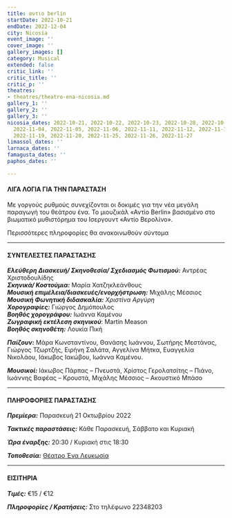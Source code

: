 ```yaml
---
title: αντιο berlin
startDate: 2022-10-21
endDate: 2022-12-04
city: Nicosia
event_image: ''
cover_image: ''
gallery_images: []
category: Musical
extended: false
critic_link: ''
critic_title: ''
critic_p: ''
theatres:
- theatres/theatro-ena-nicosia.md
gallery_1: ''
gallery_2: ''
gallery_3: ''
nicosia_dates: 2022-10-21, 2022-10-22, 2022-10-23, 2022-10-28, 2022-10-29, 2022-10-30,
  2022-11-04, 2022-11-05, 2022-11-06, 2022-11-11, 2022-11-12, 2022-11-13, 2022-11-18,
  2022-11-19, 2022-11-20, 2022-11-25, 2022-11-26, 2022-11-27
limassol_dates: ''
larnaca_dates: ''
famagusta_dates: ''
paphos_dates: ''

---
```

#### ΛΙΓΑ ΛΟΓΙΑ ΓΙΑ ΤΗΝ ΠΑΡΑΣΤΑΣΗ

Με γοργούς ρυθμούς συνεχίζονται οι δοκιμές για την νέα μεγάλη παραγωγή του θεάτρου ένα. Το μιουζικάλ «Αντίο Berlin» βασισμένο στο βιωματικό μυθιστόρημα του Ισεργουντ «Αντίο Βερολίνο».

Περισσότερες πληροφορίες θα ανακοινωθούν σύντομα

***

#### ΣΥΝΤΕΛΕΣΤΕΣ ΠΑΡΑΣΤΑΣΗΣ

**_Ελεύθερη Διασκευή/ Σκηνοθεσία/ Σχεδιασμός Φωτισμού:_** Αντρέας Χριστοδουλίδης  
**_Σκηνικά/ Κοστούμια:_** Μαρία Χατζηκλεάνθους  
**_Μουσική επιμέλεια/διασκευές/ενορχήστρωση:_** Μιχάλης Μέσσιος  
**_Μουσική Φωνητική διδασκαλία:_** _Xριστίνα Αργύρη  
**Χορογραφίες:**_ Γιώργος Δημόπουλος  
**_Βοηθός χορογράφου:_** Ιωάννα Καμένου  
**_Ζωγραφική εκτέλεση σκηνικού_**: Martin Meason  
**_Βοηθός σκηνοθέτη:_** Λουκία Πική

**_Παίζουν:_** Μάρα Κωνσταντίνου, Θανάσης Ιωάννου, Σωτήρης Μεστάνας, Γιώργος Τζωρτζής, Ειρήνη Σαλάτα, Αγγελίνα Μήτκα, Ευαγγελία Νικολάου, Ιάκωβος Ιακώβου, Ιωάννα Καμένου.

**_Μουσικοί:_** Ιάκωβος Πάρπας – Πνευστά, Χρίστος Γερολατσίτης – Πιάνο, Ιωάννης Βαφέας – Κρουστά, Μιχάλης Μέσσιος – Ακουστικό Μπάσο

***

#### ΠΛΗΡΟΦΟΡΙΕΣ ΠΑΡΑΣΤΑΣΗΣ

**_Πρεμίερα:_** Παρασκευή 21 Οκτωβρίου 2022

**_Τακτικές παραστάσεις:_** Κάθε Παρασκευή, Σάββατο και Κυριακή

**_Ώρα έναρξης:_** 20:30 / Κυριακή στις 18:30

**_Τοποθεσία:_** [Θέατρο Ένα Λευκωσία](?#map)

***

#### ΕΙΣΙΤΗΡΙΑ

**_Τιμές:_** €15 / €12

**_Πληροφορίες / Κρατήσεις:_** Στο τηλέφωνο 22348203